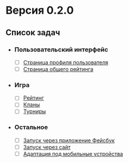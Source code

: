 # Версия 0.2.0

## Список задач

- ### Пользовательский интерфейс
  - [ ] [Страница профиля пользователя](ui/profile-page.md)
  - [ ] [Страница общего рейтинга](ui/rating-page.md)
- ### Игра
  - [ ] [Рейтинг](game/rating.md)
  - [ ] [Кланы](game/clans.md)
  - [ ] [Турниры](game/tournaments.md)
- ### Остальное
  - [ ] [Запуск через приложение Фейсбук](rest/run-fb.md)
  - [ ] [Запуск через сайт](rest/run-site.md)
  - [ ] [Адаптация под мобильные устройства](rest/mobile-version.md)

